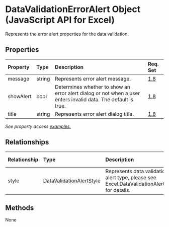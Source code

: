 # DataValidationErrorAlert Object (JavaScript API for Excel)

Represents the error alert properties for the data validation.

## Properties

| Property	   | Type	|Description| Req. Set|
|:---------------|:--------|:----------|:----|
|message|string|Represents error alert message.|[1.8](../requirement-sets/excel-api-requirement-sets.md)|
|showAlert|bool|Determines whether to show an error alert dialog or not when a user enters invalid data. The default is true.|[1.8](../requirement-sets/excel-api-requirement-sets.md)|
|title|string|Represents error alert dialog title.|[1.8](../requirement-sets/excel-api-requirement-sets.md)|

_See property access [examples.](#property-access-examples)_

## Relationships
| Relationship | Type	|Description| Req. Set|
|:---------------|:--------|:----------|:----|
|style|[DataValidationAlertStyle](datavalidationalertstyle.md)|Represents data validation alert type, please see Excel.DataValidationAlertStyle for details.|[1.8](../requirement-sets/excel-api-requirement-sets.md)|

## Methods
None

